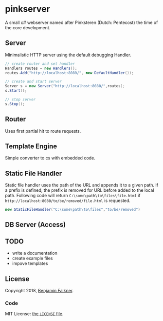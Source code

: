 # pinkserver
A small c# webserver named after Pinksteren (Dutch: Pentecost) the time of the core development.

## Server
Minimalistic  HTTP server using the default debugging Handler.
```C#
// create router and set handler
Handlers routes = new Handlers();
routes.Add("http://localhost:8080/", new DefaultHandler());

// create and start server
Server s = new Server("http://localhost:8080/",routes);
s.Start();

// stop server            
s.Stop();
```

## Router
Uses first partial hit to route requests.

## Template Engine
Simple converter to cs with embedded code.

## Static File Handler
Static file handler uses the path of the URL and appends it to a given 
path. If a prefix is defined, the prefix is removed for URL before added
to the local path. Following code will return `C:\some\path\to\files\file.html` 
if `http://localhost:8080/to/be/removed/file.html` is requested.
```C#
new StaticFileHandler("C:\some\path\to\files","to/be/removed")
```

## DB Server (Access)

## TODO

 * write a documentation
 * create example files
 * impove templates

## License

Copyright 2018, [Benjamin Falkner](http://bennof.github.io/).

### Code

MIT License: [the `LICENSE` file](https://github.com/bennof/pinkserver/blob/master/LICENSE).